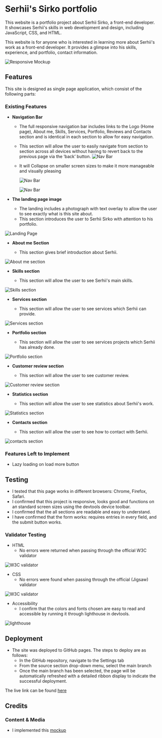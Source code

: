 # Serhii's Sirko portfolio

This website is a portfolio project about Serhii Sirko, a front-end developer. It showcases Serhii's skills in web development and design, including JavaScript, CSS, and HTML.

This website is for anyone who is interested in learning more about Serhii's work as a front-end developer. It provides a glimpse into his skills, experience, and portfolio, contact information.

![Responsive Mockup](images/readme/mockups.png)

## Features

This site is designed as single page application, which consist of the following parts:

### Existing Features

- __Navigation Bar__

    - The full responsive navigation bar includes links to the Logo (Home page), About me, Skills, Services, Portfolio, Reviews and Contacts section and is identical in each section to allow for easy navigation.
    - This section will allow the user to easily navigate from section to section across all devices without having to revert back to the previous page via the ‘back’ button.
     ![Nav Bar](images/readme/menu.png)
    - It will Collapse on smaller screen sizes to make it more manageable and visually pleasing
  
      ![Nav Bar](images/readme/menu-burger.png)
  
      ![Nav Bar](images/readme/menu-mobile.png)


- __The landing page image__

    - The landing includes a photograph with text overlay to allow the user to see exactly what is this site about.
    - This section introduces the user to Serhii Sirko with attention to his portfolio.

![Landing Page](images/readme/start.png)

- __About me Section__

    - This section gives brief introduction about Serhii.
  
![About me section](images/readme/aboutme.png)

- __Skills section__

    - This section will allow the user to see Serhii's main skills.
  
![Skills section](images/readme/skills.png)

- __Services section__

    - This section will allow the user to see services which Serhii can provide.

![Services section](images/readme/services.png)

- __Portfolio section__

    - This section will allow the user to see services projects which Serhii has already done.

![Portfolio section](images/readme/portfolio.png)

- __Customer review section__

    - This section will allow the user to see customer review.

![Customer review section](images/readme/review.png)

- __Statistics section__

    - This section will allow the user to see statistics about Serhii's work.

![Statistics section](images/readme/statistics.png)

- __Contacts section__

    - This section will allow the user to see how to contact with Serhii.

![contacts section](images/readme/contacts.png)


### Features Left to Implement

- Lazy loading on load more button

## Testing

* I tested that this page works in different browsers: Chrome, Firefox, Safari.
* I confirmed that this project is responsive, looks good and functions оп ап standard screen sizes using the
devtools device toolbar.
* I confirmed that the all sections аrе readable and easy to understand.
* I have confirmed that the form works: requires entries in every field, and the submit button works.

### Validator Testing

- HTML
    - No errors were returned when passing through the official W3C validator
  
![W3C validator](images/readme/html.png)
- CSS
    - No errors were found when passing through the official (Jigsaw) validator

![W3C validator](images/readme/css.png)

- Accessibility  
  - I confirm that the colors and fonts chosen are easy to read and accessible by running it through lighthouse in devtools. 

![lighthouse](images/readme/lighthouse.png)

## Deployment

- The site was deployed to GitHub pages. The steps to deploy are as follows:
    - In the GitHub repository, navigate to the Settings tab
    - From the source section drop-down menu, select the main branch
    - Once the main branch has been selected, the page will be automatically refreshed with a detailed ribbon display to indicate the successful deployment.

The live link can be found [here](https://svdotsenko.github.io/portfolio-project-1)


## Credits

### Content & Media 

- I implemented this [mockup](https://www.figma.com/file/h0f2OcCTHy0Nu2jKlywjbs/%D0%9F%D0%BE%D1%80%D1%82%D1%84%D0%BE%D0%BB%D1%96%D0%BE?type=design&node-id=0%3A1&mode=dev)
 